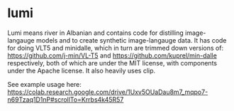 # lumi
Lumi means river in Albanian and contains code for distilling image-langauge models and to create synthetic image-langauge data. It has code for doing VLT5 and minidalle, which in turn are trimmed down versions of: https://github.com/j-min/VL-T5 and https://github.com/kuprel/min-dalle respectively, both of which are under the MIT license, with components under the Apache license. It also heavily uses clip.

See example usage here: https://colab.research.google.com/drive/1Uxv5OUaDau8m7_mqpo7-n69Tzaq1D1nP#scrollTo=Krrbs4k45R57
